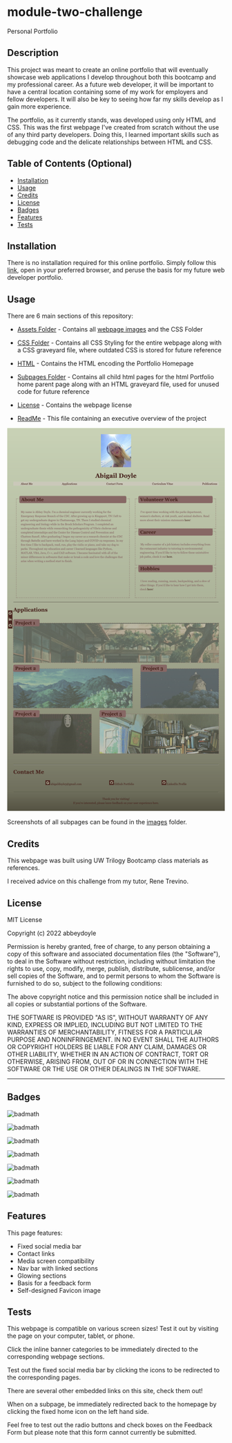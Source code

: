 # module-two-challenge
Personal Portfolio

## Description

This project was meant to create an online portfolio that will eventually showcase web applications I develop throughout both this bootcamp and my professional career. As a future web developer, it will be important to have a central location containing some of my work for employers and fellow developers. It will also be key to seeing how far my skills develop as I gain more experience. 

The portfolio, as it currently stands, was developed using only HTML and CSS. This was the first webpage I've created from scratch without the use of any third party developers. Doing this, I learned important skills such as debugging code and the delicate relationships between HTML and CSS.


<!-- Provide a short description explaining the what, why, and how of your project. Use the following questions as a guide:

- What was your motivation?
- Why did you build this project? (Note: the answer is not "Because it was a homework assignment.")
- What problem does it solve?
- What did you learn? -->

## Table of Contents (Optional)

<!-- If your README is long, add a table of contents to make it easy for users to find what they need. -->

- [Installation](#installation)
- [Usage](#usage)
- [Credits](#credits)
- [License](#license)
- [Badges](#badges)
- [Features](#features)
- [Tests](#tests)

## Installation

There is no installation required for this online portfolio. Simply follow this [link](https://abbeydoyle.github.io/module-two-challenge/), open in your preferred browser, and peruse the basis for my future web developer portfolio.

<!-- What are the steps required to install your project? Provide a step-by-step description of how to get the development environment running. -->


## Usage

There are 6 main sections of this repository:

- [Assets Folder](https://github.com/abbeydoyle/module-two-challenge/tree/main/assets) - Contains all [webpage images](https://github.com/abbeydoyle/module-two-challenge/tree/main/assets/images) and the CSS Folder

- [CSS Folder](https://github.com/abbeydoyle/module-two-challenge/tree/main/assets/css) - Contains all CSS Styling for the entire webpage along with a CSS graveyard file, where outdated CSS is stored for future reference

- [HTML](https://github.com/abbeydoyle/module-two-challenge/blob/main/index.html) - Contains the HTML encoding the Portfolio Homepage

- [Subpages Folder](https://github.com/abbeydoyle/module-two-challenge/tree/main/subpages) - Contains all child html pages for the html Portfolio home parent page along with an HTML graveyard file, used for unused code for future reference

- [License](https://github.com/abbeydoyle/module-two-challenge/blob/main/LICENSE) - Contains the webpage license

- [ReadMe](https://github.com/abbeydoyle/module-two-challenge/blob/main/README.md) - This file containing an executive overview of the project


 ![Porfolio Homepage](./assets/images/module-two-challenge-homepage.png)

 Screenshots of all subpages can be found in the [images](https://github.com/abbeydoyle/module-two-challenge/tree/main/assets/images) folder.



<!-- Provide instructions and examples for use. Include screenshots as needed.

To add a screenshot, create an `assets/images` folder in your repository and upload your screenshot to it. Then, using the relative filepath, add it to your README using the following syntax:

    ```md
    ![alt text](assets/images/screenshot.png)
    ``` -->

## Credits

This webpage was built using UW Trilogy Bootcamp class materials as references.

I received advice on this challenge from my tutor, Rene Trevino.

## License

MIT License

Copyright (c) 2022 abbeydoyle

Permission is hereby granted, free of charge, to any person obtaining a copy of this software and associated documentation files (the "Software"), to deal in the Software without restriction, including without limitation the rights to use, copy, modify, merge, publish, distribute, sublicense, and/or sell copies of the Software, and to permit persons to whom the Software is furnished to do so, subject to the following conditions:

The above copyright notice and this permission notice shall be included in all copies or substantial portions of the Software.

THE SOFTWARE IS PROVIDED "AS IS", WITHOUT WARRANTY OF ANY KIND, EXPRESS OR IMPLIED, INCLUDING BUT NOT LIMITED TO THE WARRANTIES OF MERCHANTABILITY, FITNESS FOR A PARTICULAR PURPOSE AND NONINFRINGEMENT. IN NO EVENT SHALL THE AUTHORS OR COPYRIGHT HOLDERS BE LIABLE FOR ANY CLAIM, DAMAGES OR OTHER LIABILITY, WHETHER IN AN ACTION OF CONTRACT, TORT OR OTHERWISE, ARISING FROM, OUT OF OR IN CONNECTION WITH THE SOFTWARE OR THE USE OR OTHER DEALINGS IN THE SOFTWARE.

<!-- The last section of a high-quality README file is the license. This lets other developers know what they can and cannot do with your project. If you need help choosing a license, refer to [https://choosealicense.com/](https://choosealicense.com/). -->

---

<!-- 🏆 The previous sections are the bare minimum, and your project will ultimately determine the content of this document. You might also want to consider adding the following sections. -->

## Badges

![badmath](https://img.shields.io/github/repo-size/abbeydoyle/module-two-challenge?color=pink&style=plastic)

![badmath](https://img.shields.io/github/issues-closed-raw/abbeydoyle/module-two-challenge?color=pink&style=plastic)

![badmath](https://img.shields.io/github/issues-raw/abbeydoyle/module-two-challenge?color=pink&style=plastic)

![badmath](https://img.shields.io/github/license/abbeydoyle/module-two-challenge?color=pink&style=plastic)

![badmath](https://img.shields.io/github/commits-since/abbeydoyle/module-two-challenge/8215fd4/main?color=pink&style=plastic)

![badmath](https://img.shields.io/github/last-commit/abbeydoyle/module-two-challenge?color=pink&style=plastic)

![badmath](https://img.shields.io/maintenance/yes/2022?color=pink&style=plastic)


<!-- ![badmath](https://img.shields.io/github/languages/top/lernantino/badmath)

Badges aren't necessary, per se, but they demonstrate street cred. Badges let other developers know that you know what you're doing. Check out the badges hosted by [shields.io](https://shields.io/). You may not understand what they all represent now, but you will in time. -->

## Features

This page features:

- Fixed social media bar
- Contact links
- Media screen compatibility
- Nav bar with linked sections
- Glowing sections
- Basis for a feedback form
- Self-designed Favicon image



<!-- If your project has a lot of features, list them here. -->

<!-- ## How to Contribute

If you created an application or package and would like other developers to contribute it, you can include guidelines for how to do so. The [Contributor Covenant](https://www.contributor-covenant.org/) is an industry standard, but you can always write your own if you'd prefer. -->

## Tests

This webpage is compatible on various screen sizes! Test it out by visiting the page on your computer, tablet, or phone.

Click the inline banner categories to be immediately directed to the corresponding webpage sections.

Test out the fixed social media bar by clicking the icons to be redirected to the corresponding pages.

There are several other embedded links on this site, check them out!

When on a subpage, be immediately redirected back to the homepage by clicking the fixed home icon on the left hand side.

Feel free to test out the radio buttons and check boxes on the Feedback Form but please note that this form cannot currently be submitted.

<!-- Go the extra mile and write tests for your application. Then provide examples on how to run them here. -->